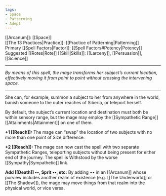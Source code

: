 ```yaml
---
tags:
- Space
- Patterning
- Adept
---
```


[[Arcanum]]: [[Space]]\
[[The 13 Practices|Practice]]: [[Practice of Patterning|Patterning]]\
Primary [[Spell Factors|Factor]]: [[Spell Factors#Potency|Potency]]\
Suggested [[Rotes|Rote]] [[Skill|Skills]]: [[Larceny]], [[Persuasion]], [[Science]]

---

_By means of this spell, the mage transforms her subject’s current location, effectively moving it from point to point without crossing the intervening space._

---

She can, for example, summon a subject to her from anywhere in the world, banish someone to the outer reaches of Siberia, or teleport herself.

By default, the subject’s current location and destination must both be within sensory range, but the mage may employ the [[Sympathetic Range]] [[Attainments|Attainment]] on one of them.

**+1 [[Reach]]:** The mage can “swap” the location of two subjects with no more than one point of Size difference.

**+2 [[Reach]]:** The mage can now cast the spell with two separate Sympathetic Ranges, teleporting subjects without being present for either end of the journey. The spell is Withstood by the worse [[Sympathy|Sympathetic]] link.

**Add [[Death]] ••, Sprit ••, etc:** By adding •• in an [[Arcanum]] whose purview includes another realm of existence (e.g. [[The Underworld]] or [[The Shadow]]), the mage may move things from that realm into the physical world, or vice versa.